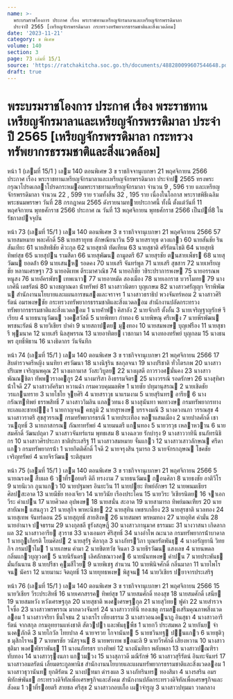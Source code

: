 ```yaml
---
name: >-
  พระบรมราชโองการ ประกาศ เรื่อง พระราชทานเหรียญจักรมาลาและเหรียญจักรพรรดิมาลา
  ประจำปี 2565 [เหรียญจักรพรรดิมาลา กระทรวงทรัพยากรธรรมชาติและสิ่งแวดล้อม]
date: '2023-11-21'
category: ข พิเศษ
volume: 140
section: 3
page: 73 เล่มที่ 15/1
source: 'https://ratchakitcha.soc.go.th/documents/488280099607544648.pdf'
draft: true
---
```


# พระบรมราชโองการ ประกาศ เรื่อง พระราชทานเหรียญจักรมาลาและเหรียญจักรพรรดิมาลา ประจำปี 2565 [เหรียญจักรพรรดิมาลา กระทรวงทรัพยากรธรรมชาติและสิ่งแวดล้อม]

หน้า 1 (เลมที่ 15/1 ) เลม 140 ตอนพิเศษ 3 ข ราชกิจจานุเบกษา 21 พฤศจิกายน 2566 ประกาศ เรื่อง พระราชทานเหรียญจักรมาลาและเหรียญจักรพรรดิมาลา ประจําป 2565 ทรงพระกรุณาโปรดเกลาโปรดกระหมอมพระราชทานเหรียญจักรมาลา จํานวน 9 , 596 ราย และเหรียญจักรพรรดิมาลา จํานวน 22 , 599 ราย รวมทั้งสิ้น 32 , 195 ราย เนื่องในโอกาส พระราชพิธีเฉลิมพระชนมพรรษา วันที่ 28 กรกฎาคม 2565 ดังรายนามทายประกาศนี้ ทั้งนี้ ตั้งแต่วันที่ 11 พฤศจิกายน พุทธศักราช 2566 ประกาศ ณ วันที่ 13 พฤศจิกายน พุทธศักราช 2566 เป็นปที่8 ในรัชกาลปจจุบัน

หน้า 73 (เลมที่ 15/1 ) เลม 140 ตอนพิเศษ 3 ข ราชกิจจานุเบกษา 21 พฤศจิกายน 2566 57 นายสมหมาย พละศักดิ์ 58 นายสรายุทธ ลักษณียนาวิน 59 นายสรายุธ ดวงแกว 60 นายสันชัย รินสันเทียะ 61 นายสิทธิชัย ศิวะกุล 62 นายสุชาติ ทัดเทียม 63 นายสุชาติ ศรีรัตนโชติ 64 นายสุทธิ ทิพย์สุข 65 นายสุปน รามสีดา 66 นายสุพัฒน ถามูลตรี 67 นายสุรชัย ตนสายเพ็ชร 68 นายสุวัฒน ยอดล้ํา 69 นายเสนห รอดคง 70 นายเสรี จันทร์พูล 71 นายเสรี สุขสาร 72 นายเหรียญชัย หลานเศรษฐา 73 นายอดิเทพ ตีระมาศวณิช 74 นายอภิชัย วชิระปราการพงษ 75 นายอรรณพ หนูสง 76 นายอัครพัชร เทพเนาว 77 นายอาหมัด สองเมือง 78 นายเอกราช บวรโมทย 79 นางเกศินี เดชรัตน์ 80 นางชญาณดา น้ําทรัพย์ 81 นางสาวนิตยา บุญเกษม 82 นางสาวศรัญญา จิราพิพัฒน สํานักงานนโยบายและแผนการขนสงและจราจร 1 นางสาวธราธิป พวงจันทร์หอม 2 นางสาวศิริรัตน์ อมรพงษชัย กระทรวงทรัพยากรธรรมชาติและสิ่งแวดลอม สํานักงานปลัดกระทรวงทรัพยากรธรรมชาติและสิ่งแวดลอม 1 นายค้ําฟา คิสาลัง 2 นายจักกรี ตั้งอั้น 3 นายเจริญฐาญรักษ์ รีเรียบ 4 นายธนานุวัฒน วงคสวัสดิ์ 5 นายพิทยา กําทอง 6 นายพิษณุ ศรีเพง 7 นายพีรพัฒน พรชนะรัตน์ 8 นายวิเชียร ปาคํา 9 นายสถาปตย มุงทอง 10 นายสมพงษ บุญเฟรือง 11 นายสุชารี พุมนาค 12 นายเสรี นิลสุพรรณ 13 นายอาทิตย เวชกามา 14 นางทองทรัพย์ บุญกลม 15 นางธนพร ฤทธิ์พิธาน 16 นางธิดากร วันจันทึก

หน้า 74 (เลมที่ 15/1 ) เลม 140 ตอนพิเศษ 3 ข ราชกิจจานุเบกษา 21 พฤศจิกายน 2566 17 สิบตํารวจตรีหญิง นนทิยา ศรวัฒนา 18 นางนิฐริน ชลกุลจนา 19 นางปริชาติ ทั่วไตรภพ 20 นางสาวปริเมษ เจริญนพคุณ 21 นางผกามาส วังสะวิบูลย 22 นางผุสดี ถาวรวงศมั่นคง 23 นางสาวพัณณชิตา ทัพพวรางคกูร 24 นางมาริสา อิงธรรมจิตร 25 นางวรรณี รอดรักษา 26 นางสุทิศา น้ําใจดี 27 นางสาวอัคริมา หวานฉ่ํา กรมควบคุมมลพิษ 1 นายชัย ปทุมานุสรณ 2 นายเชิดชัย วรแกนทราย 3 นายไชโย จุยศิริ 4 นายสราวุธ นาแรมงาม 5 นายสุรินทร อารีย 6 นางกรัณฑทิพย์ ธรรพสิทธิ์ 7 นางสาววิมลิน แกลวทนง 8 นางสุนันทา พลทวงษ กรมทรัพยากรทางทะเลและชายฝง 1 นายกาญจน คชภูมิ 2 นายสุรพงษ บรรจงมณี 3 นางดวงนภา วรรณสุข 4 นางสาวราตรี สุขสุวรรณ กรมทรัพยากรธรณี 1 นายประเทือง หลาแสนเมือง 2 นายปาลศักดิ์ เชาวนฤทธิ์ 3 นายภาสกรณ กัณทาทรัพย์ 4 นายมนตรี แกนทอง 5 นายวรวุธ เหลาหวาน 6 นายสมศักดิ์ วัฒนปฤดา 7 นางสาวจันทร์แรม พุทธเสม 8 นางฉลวย รักบํารุง 9 นางสาววาทินี ธนภัทรนิธิกร 10 นางสาวศิรประภา ชาติประเสริฐ 11 นางสาวสมหมาย จั่นแกว 12 นางสาวเสาวลักษณ ศรีดาแกว กรมทรัพยากรน้ํา 1 นายกิตติศักดิ์ ใจดี 2 นายจรุงสิน รุมารถ 3 นายจักรกฤษณ โชคชัยเจริญทรัพย์ 4 นายจิรวัฒน ระติสุนทร

หน้า 75 (เลมที่ 15/1 ) เลม 140 ตอนพิเศษ 3 ข ราชกิจจานุเบกษา 21 พฤศจิกายน 2566 5 นายณรงค สืบผล 6 วาที่รอยตรี ดิถี ทรงงาม 7 นายธนวัฒน กอนศิลา 8 นายธงชัย อาติวีโร 9 นายนิเวก ภูนาแกว 10 นายปฐมพร อินยะวิน 11 นายปยะ ทิพย์อักษร 12 นายพนมเธียร ศิลปสะอาด 13 นายมีชัย ทองเจียว 14 นายวินัย เรืองประโคน 15 นายวิระ วิเชียรนิตย 16 จาเอก วีระ คําแปน 17 นายศิวดล อุปพงษ 18 นายสนั่น สะอาด 19 นายสามารถ ทิพย์มณเฑียร 20 นายสายัณห แสนภูวา 21 นายสุกิจ พาหะนิชย 22 นายสุทิน เพชรเกลี้ยง 23 นายสุรชาติ นวลทอง 24 นายสุเทพ จันทร์ดอน 25 นายสุฤทธิ์ สายสิงห 26 นายสมพร พรหมทอง 27 นายอุทิศ คํามั่น 28 นายอํานาจ ปจธรรม 29 นางกุลชลี ชูรังสฤษฎิ์ 30 นางสาวภานุมาศ ธรรมมะ 31 นางวาสนา เกิดลาภผล 32 นางสาวอารีย สุวราช 33 นางเอมอร ศิริสุทธิ์ 34 นางอําไพ ณะนวล กรมทรัพยากรน้ําบาดาล 1 นายกูเกียรติ โยมศิลป 2 นายสุรัฐ ศิลากุล 3 นางภัทรวิภา บุณยรัตพันธุ 4 นางอรัญยานี วิทยกิจ กรมปาไม 1 นายเกษม คํามา 2 นายชิตฑวัช จินดา 3 นายธีรวัฒน แสงเลข 4 นายนพดล กลิ่นแกวบุญวงศ 5 นายนิรันดร เลิศลักขณาวงศ 6 นายนันทพงษ คําปน 7 นายประพันธ มั่นกันนาน 8 นายปรีชา คุมสีไวย 9 นายพิเชฐ สํานวน 10 นายพินิจศักดิ์ กลิ่นมาลา 11 นายไพโรจน นัครา 12 นายมานะ จิตฤทธิ์ 13 นายยุทธพงษ พิสูจน 14 นายวิเชียร ปยาจารประเสริฐ

หน้า 76 (เลมที่ 15/1 ) เลม 140 ตอนพิเศษ 3 ข ราชกิจจานุเบกษา 21 พฤศจิกายน 2566 15 นายวิเชียร วีระประสิทธิ์ 16 นายเศกสรรค ทิพย์สุข 17 นายสมศักดิ์ ทองสุข 18 นายสมศักดิ์ เสนีย 19 นายสมหวัง หวังเศรษฐกุล 20 นายสุชาติ พงศเศรษฐกุล 21 นายสุวิทย ฟูคํา 22 นายสํารวจ ใจซื่อ 23 นางสาวพรพรรณ มากดวงจันทร์ 24 นางสาววาทินี ทองเชตุ กรมสงเสริมคุณภาพสิ่งแวดลอม 1 นางสาวจริยา ชื่นใจชน 2 นางเรไร เที่ยงธรรม 3 นางสาวอนงคนาฎ อินสุธา 4 นางสาวอารีรัตน์ จากสกุล กรมอุทยานแห่งชาติ สัตวปา และพันธุพืช 1 นายกวี ประสมพล 2 นายกันย จํานงคภักดี 3 นายไกวัล ไทยปาล 4 นายจรวย โกจานันท 5 นายชวินทฐ ปนแกว 6 นายชุติวุช มุสิกโรจน 7 นายพรชัย วนัสรุจน 8 นายพรเทพ ชอมะลิ 9 นายวีรศักดิ์ เสียงหวาน 10 นางสาวชุติมา พงศพัชราพันธุ 11 นางนภัทรธร บางทิพย์ 12 นางนันทิยา พลับพลา 13 นางสาวปณฑิรา ทับทอง 14 นางสาวรุงนภา แกวมวง 15 นางสุภาวดี มณีรักษ์ 16 นางสาวสุรีรัตน์ อินทะจันทร์ 17 นางสาวอมลรัตน์ เลี่ยมตระกูลพานิช สํานักงานนโยบายและแผนทรัพยากรธรรมชาติและสิ่งแวดลอม 1 นางสาวธุวานันท ยุกติรัตน 2 นางปทมา ดํารงผล 3 นางภัทรินทร ทองสิมา 4 นางรสริน อมรพิทักษ์พันธ กระทรวงดิจิทัลเพื่อเศรษฐกิจและสังคม สํานักงานปลัดกระทรวงดิจิทัลเพื่อเศรษฐกิจและสังคม 1 วาที่รอยตรี สายชล ศรีสุข 2 นางสาวกอบเกื้อ เผาจํารูญ 3 นางสาวปทุมมา วาดกลาง
